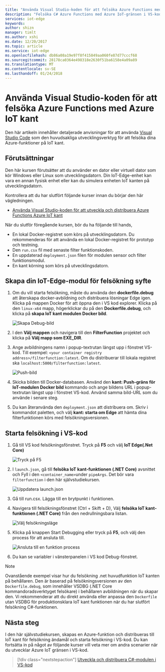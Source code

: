 ```yaml
---
title: "Använda Visual Studio-koden för att felsöka Azure Functions med Azure IoT kant | Microsoft Docs"
description: "Felsöka C# Azure Functions med Azure IoT-gränsen i VS-kod"
services: iot-edge
keywords: 
author: shizn
manager: timlt
ms.author: xshi
ms.date: 12/20/2017
ms.topic: article
ms.service: iot-edge
ms.openlocfilehash: db86a08a19e97f8f415849aa060fe87d77cccf68
ms.sourcegitcommit: 28178ca0364e498318e2630f51ba6158e4a09a89
ms.translationtype: MT
ms.contentlocale: sv-SE
ms.lasthandoff: 01/24/2018
---
```

# <a name="use-visual-studio-code-to-debug-azure-functions-with-azure-iot-edge"></a>Använda Visual Studio-koden för att felsöka Azure Functions med Azure IoT kant

Den här artikeln innehåller detaljerade anvisningar för att använda [Visual Studio Code](https://code.visualstudio.com/) som den huvudsakliga utvecklingsverktyg för att felsöka dina Azure-funktioner på IoT kant.

## <a name="prerequisites"></a>Förutsättningar
Den här kursen förutsätter att du använder en dator eller virtuell dator som kör Windows eller Linux som utvecklingsdatorn. Din IoT-Edge-enhet kan vara en annan fysisk enhet eller kan du simulera enheten IoT kanten på utvecklingsdatorn.

Kontrollera att du har slutfört följande kurser innan du börjar den här vägledningen.
- [Använda Visual Studio-koden för att utveckla och distribuera Azure Functions Azure IoT kant](how-to-vscode-develop-azure-function.md)

När du slutför föregående kursen, bör du ha följande till hands,
- En lokal Docker-registret som körs på utvecklingsdatorn. Du rekommenderas för att använda en lokal Docker-registret för prototyp och testning.
- Den `run.csx` fil med senaste filter funktionskoden.
- En uppdaterad `deployment.json` filen för modulen sensor och filter funktionsmodul.
- En kant körning som körs på utvecklingsdatorn.

## <a name="build-your-iot-edge-module-for-debugging-purpose"></a>Skapa din IoT-Edge-modul för felsökning syfte
1. Om du vill starta felsökning, måste du använda den **dockerfile.debug** att återskapa docker-avbildning och distribuera lösningar Edge igen. Klicka på mappen Docker för att öppna den i VS kod explorer. Klicka på den `linux-x64` mapp, högerklickar du på den **Dockerfile.debug**, och klicka på **skapa IoT kant modulen Docker bild**.

    ![Skapa Debug-bild](./media/how-to-debug-csharp-function/build-debug-image.png)

2. I den **Välj mappen** och navigera till den **FilterFunction** projektet och klicka på **Välj mapp som EXE_DIR**.
3. Ange avbildningens namn i popup-textrutan längst upp i fönstret VS-kod. Till exempel: `<your container registry address>/filterfunction:latest`. Om du distribuerar till lokala registret ska `localhost:5000/filterfunction:latest`.

    ![Push-bild](./media/how-to-debug-csharp-function/push-image.png)

4. Skicka bilden till Docker-databasen. Använd den **kant: Push-gräns för IoT-modulen Docker bild** kommando och ange bildens URL i popup-textrutan längst upp i fönstret VS-kod. Använd samma bild-URL som du använde i senare steg.
5. Du kan återanvända den `deployment.json` att distribuera om. Skriv i kommandot paletten, och välj **kant: starta om Edge** att hämta dina filterfunktionen körs med felsökningsversionen.

## <a name="start-debugging-in-vs-code"></a>Starta felsökning i VS-kod
1. Gå till VS kod felsökningsfönstret. Tryck på **F5** och välj **IoT Edge(.Net Core)**

    ![Tryck på F5](./media/how-to-debug-csharp-function/f5-debug-option.png)

2. I `launch.json`, gå till **felsöka IoT kant-funktionen (.NET Core)** avsnittet och Fyll i den `<container_name>`under `pipeArgs`. Det bör vara `filterfunction` i den här självstudiekursen.

    ![Uppdatera launch.json](./media/how-to-debug-csharp-function/update-launch-json.png)

3. Gå till run.csx. Lägga till en brytpunkt i funktionen.
4. Navigera till felsökningsfönstret (Ctrl + Skift + D), Välj **felsöka IoT kant-funktionen (.NET Core)** från den nedrullningsbara listan. 

    ![Välj felsökningsläge](./media/how-to-debug-csharp-function/choose-debug-mode.png)

5. Klicka på knappen Start Debugging eller tryck på **F5**, och välj den process för att ansluta till.

    ![Ansluta till en funktion process](./media/how-to-debug-csharp-function/attach-function-process.png)

6. Du kan se variabler i vänsterpanelen i VS kod Debug-fönstret. 

> [!NOTE]
> Ovanstående exempel visar hur du felsökning .net huvudfunktion IoT kanten på behållaren. Den är baserad på felsökningsversionen av den `Dockerfile.debug`, som innehåller VSDBG (.NET Core kommandoradsverktyget felsökare) i behållaren avbildningen när du skapar den. Vi rekommenderar att du direkt använda eller anpassa den `Dockerfile` utan VSDBG för produktionsklara IoT kant funktionen när du har slutfört felsökning C#-funktionen.

## <a name="next-steps"></a>Nästa steg

I den här självstudiekursen, skapas en Azure-funktion och distribueras till IoT kant för felsökning ändamål och starta felsökning i VS-kod. Du kan fortsätta in på något av följande kurser vill veta mer om andra scenarier när du utvecklar Azure IoT gränsen i VS-kod. 

> [!div class="nextstepaction"]
> [Utveckla och distribuera C#-modulen i VS-kod](how-to-vscode-develop-csharp-module.md)

